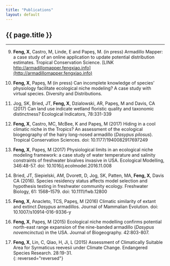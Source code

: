 ```yaml
---
title: "Publications"
layout: default
---
```

## {{ page.title }}  
<hr>

9. **Feng, X**, Castro, M, Linde, E and Papeş, M. (in press) Armadillo Mapper: a case study of an online application to update potential distribution estimates. Tropical Conservation Science.  [LINK http://armadillomapper.fengxiao.info](http://armadillomapper.fengxiao.info)  

8. **Feng, X**, Papeş, M (in press) Can incomplete knowledge of species’ physiology facilitate ecological niche modeling? A case study with virtual species. Diversity and Distributions.

7. Jog, SK, Bried, JT, **Feng, X**, Dzialowski, AR, Papeş, M and Davis, CA (2017) Can land use indicate wetland floristic quality and taxonomic distinctness? Ecological Indicators, 78:331-339  

6. **Feng, X**, Castro, MC, McBee, K and Papeş, M (2017) Hiding in a cool climatic niche in the Tropics? An assessment of the ecological biogeography of the hairy long-nosed armadillo (*Dasypus pilosus*). Tropical Conservation Sciences. doi: 10.1177/1940082917697249  

5. **Feng, X**, Papeş, M (2017) Physiological limits in an ecological niche modeling framework: a case study of water temperature and salinity constraints of freshwater bivalves invasive in USA. Ecological Modelling, 346:48-57. doi: 10.1016/j.ecolmodel.2016.11.008  

4. Bried, JT, Siepielski, AM, Dvorett, D, Jog, SK, Patten, MA, **Feng, X**, Davis CA (2016). Species residency status affects model selection and hypothesis testing in freshwater community ecology. Freshwater Biology, 61: 1568–1579. doi: 10.1111/fwb.12800  

3. **Feng, X**, Anacleto, TCS, Papeş, M (2016) Climatic similarity of extant and extinct *Dasypus* armadillos. Journal of Mammalian Evolution. doi: 10.1007/s10914-016-9336-y  

2. **Feng, X**, Papeş, M (2015) Ecological niche modelling confirms potential north-east range expansion of the nine-banded armadillo (*Dasypus novemcinctus*) in the USA. Journal of Biogeography. 42:803-807.  

1. **Feng, X**, Lin, C, Qiao, H, Ji, L (2015) Assessment of Climatically Suitable Area for Syrmaticus reevesii under Climate Change. Endangered Species Research. 28:19-31.  
{: reversed="reversed"}



